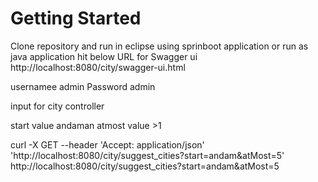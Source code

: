 # Getting Started

Clone repository and run in eclipse using sprinboot application or run as java application
hit below URL for Swagger ui
http://localhost:8080/city/swagger-ui.html 

usernamee admin
Password admin 

input for city controller

start value andaman
atmost value >1

curl -X GET --header 'Accept: application/json' 'http://localhost:8080/city/suggest_cities?start=andam&atMost=5'
http://localhost:8080/city/suggest_cities?start=andam&atMost=5

